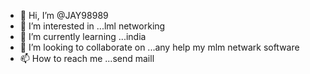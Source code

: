 - 👋 Hi, I’m @JAY98989
- 👀 I’m interested in ...lml networking 
- 🌱 I’m currently learning ...india
- 💞️ I’m looking to collaborate on ...any help my mlm netwark software
- 📫 How to reach me ...send maill 
<!---jaysp9898@gmail.com
JAY98989/JAY98989 is a ✨ special ✨ repository because its `README.md` (this file) appears on your GitHub profile.
You can click the Preview link to take a look at your changes.i pay 
--->
